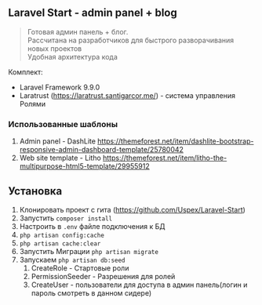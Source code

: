 ## Laravel Start - admin panel + blog
> Готовая админ панель + блог.  
> Рассчитана на разработчиков для быстрого разворачивания новых проектов    
> Удобная архитектура кода  

Комплект:
- Laravel Framework 9.9.0
- Laratrust (https://laratrust.santigarcor.me/) - система управления Ролями

### Использованные шаблоны
1. Admin panel - DashLite https://themeforest.net/item/dashlite-bootstrap-responsive-admin-dashboard-template/25780042
2. Web site template - Litho https://themeforest.net/item/litho-the-multipurpose-html5-template/29955912

## Установка

1. Клонировать проект с гита (https://github.com/Uspex/Laravel-Start)
2. Запустить `composer install`
3. Настроить в `.env` файле подключения к БД
4. `php artisan config:cache`
5. `php artisan cache:clear`
6. Запустить Миграции `php artisan migrate`
7. Запускаем `php artisan db:seed`    
   1. CreateRole - Стартовые роли
   2. PermissionSeeder - Разрешения для ролей
   3. CreateUser - пользователи для доступа в админ панель(логин и пароль смотреть в данном сидере)

